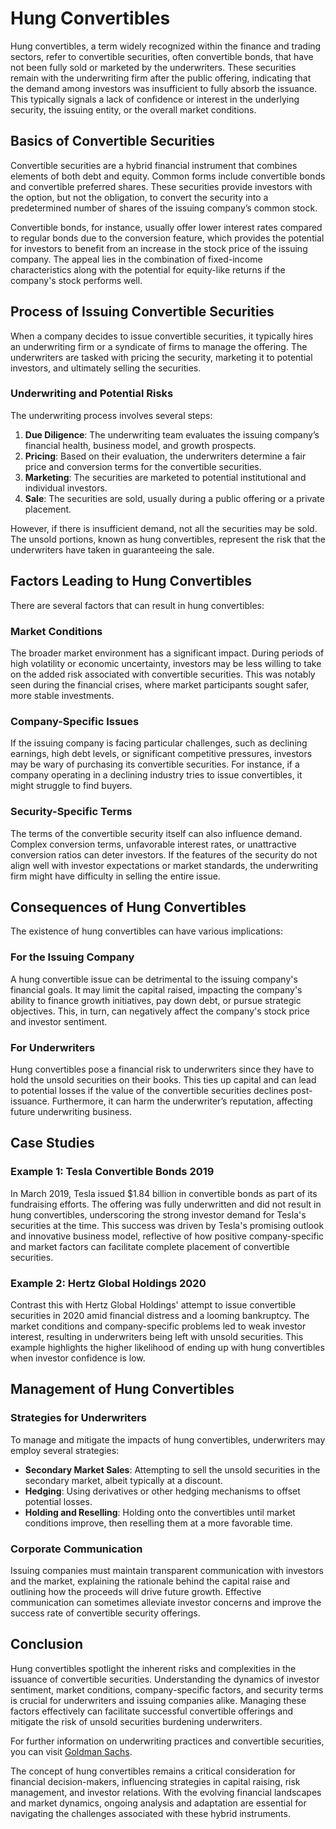 # Hung Convertibles

Hung convertibles, a term widely recognized within the finance and trading sectors, refer to convertible securities, often convertible bonds, that have not been fully sold or marketed by the underwriters. These securities remain with the underwriting firm after the public offering, indicating that the demand among investors was insufficient to fully absorb the issuance. This typically signals a lack of confidence or interest in the underlying security, the issuing entity, or the overall market conditions.

## Basics of Convertible Securities

Convertible securities are a hybrid financial instrument that combines elements of both debt and equity. Common forms include convertible bonds and convertible preferred shares. These securities provide investors with the option, but not the obligation, to convert the security into a predetermined number of shares of the issuing company’s common stock. 

Convertible bonds, for instance, usually offer lower interest rates compared to regular bonds due to the conversion feature, which provides the potential for investors to benefit from an increase in the stock price of the issuing company. The appeal lies in the combination of fixed-income characteristics along with the potential for equity-like returns if the company's stock performs well.

## Process of Issuing Convertible Securities

When a company decides to issue convertible securities, it typically hires an underwriting firm or a syndicate of firms to manage the offering. The underwriters are tasked with pricing the security, marketing it to potential investors, and ultimately selling the securities. 

### Underwriting and Potential Risks

The underwriting process involves several steps:
1. **Due Diligence**: The underwriting team evaluates the issuing company’s financial health, business model, and growth prospects.
2. **Pricing**: Based on their evaluation, the underwriters determine a fair price and conversion terms for the convertible securities.
3. **Marketing**: The securities are marketed to potential institutional and individual investors.
4. **Sale**: The securities are sold, usually during a public offering or a private placement.

However, if there is insufficient demand, not all the securities may be sold. The unsold portions, known as hung convertibles, represent the risk that the underwriters have taken in guaranteeing the sale.

## Factors Leading to Hung Convertibles

There are several factors that can result in hung convertibles:

### Market Conditions

The broader market environment has a significant impact. During periods of high volatility or economic uncertainty, investors may be less willing to take on the added risk associated with convertible securities. This was notably seen during the financial crises, where market participants sought safer, more stable investments.

### Company-Specific Issues

If the issuing company is facing particular challenges, such as declining earnings, high debt levels, or significant competitive pressures, investors may be wary of purchasing its convertible securities. For instance, if a company operating in a declining industry tries to issue convertibles, it might struggle to find buyers.

### Security-Specific Terms

The terms of the convertible security itself can also influence demand. Complex conversion terms, unfavorable interest rates, or unattractive conversion ratios can deter investors. If the features of the security do not align well with investor expectations or market standards, the underwriting firm might have difficulty in selling the entire issue.

## Consequences of Hung Convertibles

The existence of hung convertibles can have various implications:

### For the Issuing Company

A hung convertible issue can be detrimental to the issuing company's financial goals. It may limit the capital raised, impacting the company's ability to finance growth initiatives, pay down debt, or pursue strategic objectives. This, in turn, can negatively affect the company's stock price and investor sentiment.

### For Underwriters

Hung convertibles pose a financial risk to underwriters since they have to hold the unsold securities on their books. This ties up capital and can lead to potential losses if the value of the convertible securities declines post-issuance. Furthermore, it can harm the underwriter’s reputation, affecting future underwriting business.

## Case Studies

### Example 1: Tesla Convertible Bonds 2019

In March 2019, Tesla issued $1.84 billion in convertible bonds as part of its fundraising efforts. The offering was fully underwritten and did not result in hung convertibles, underscoring the strong investor demand for Tesla's securities at the time. This success was driven by Tesla's promising outlook and innovative business model, reflective of how positive company-specific and market factors can facilitate complete placement of convertible securities.

### Example 2: Hertz Global Holdings 2020

Contrast this with Hertz Global Holdings' attempt to issue convertible securities in 2020 amid financial distress and a looming bankruptcy. The market conditions and company-specific problems led to weak investor interest, resulting in underwriters being left with unsold securities. This example highlights the higher likelihood of ending up with hung convertibles when investor confidence is low.

## Management of Hung Convertibles

### Strategies for Underwriters

To manage and mitigate the impacts of hung convertibles, underwriters may employ several strategies:
- **Secondary Market Sales**: Attempting to sell the unsold securities in the secondary market, albeit typically at a discount.
- **Hedging**: Using derivatives or other hedging mechanisms to offset potential losses.
- **Holding and Reselling**: Holding onto the convertibles until market conditions improve, then reselling them at a more favorable time.

### Corporate Communication

Issuing companies must maintain transparent communication with investors and the market, explaining the rationale behind the capital raise and outlining how the proceeds will drive future growth. Effective communication can sometimes alleviate investor concerns and improve the success rate of convertible security offerings.

## Conclusion

Hung convertibles spotlight the inherent risks and complexities in the issuance of convertible securities. Understanding the dynamics of investor sentiment, market conditions, company-specific factors, and security terms is crucial for underwriters and issuing companies alike. Managing these factors effectively can facilitate successful convertible offerings and mitigate the risk of unsold securities burdening underwriters.

For further information on underwriting practices and convertible securities, you can visit [Goldman Sachs](https://www.goldmansachs.com).

The concept of hung convertibles remains a critical consideration for financial decision-makers, influencing strategies in capital raising, risk management, and investor relations. With the evolving financial landscapes and market dynamics, ongoing analysis and adaptation are essential for navigating the challenges associated with these hybrid instruments.